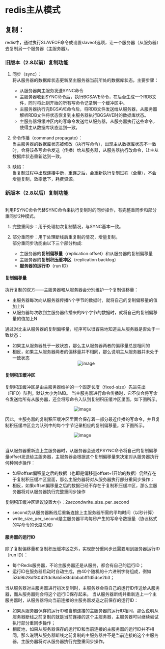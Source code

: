 # redis主从模式

## 复制：
redis中，通过执行SLAVEOF命令或设置slaveof选项，让一个服务器（从服务器）去复制另一个服务器（主服务器）。

### 旧版本（2.8以前）复制功能
1. 同步（sync）：
<br/>将从服务器的数据库状态更新至主服务器当前所处的数据库状态。主要步骤：
    * 从服务器向主服务发送SYNC命令
    * 主服务器收到SYNC命令后，执行BGSAVE命令，在后台生成一个RDB文件，同时将此刻开始的所有写命令记录到一个缓冲区中。
    * 主服务器执行完BGSAVE命令后，将RDB文件发送给从服务器，从服务器解析RDB文件将状态恢复到主服务器执行BGSAVE时的数据库状态。
    * 主服务器将缓冲区内的写命令发送给从服务器，从服务器执行这些命令，使得主从数据库状态达到一致。

2. 命令传播（command propagate）：
<br/>当主服务器的数据库状态被修改（执行写命令），出现主从数据库状态不一致时，会将该条写命令发送（传播）给从服务器，从服务器执行改命令，让主从数据库状态重新达到一致。

3. 缺陷：
<br/>当复制过程中出现连接中断，重连之后，会重新执行复制过程（全量），不会增量复制，效率低下，耗费资源。

### 新版本（2.8以后）复制功能
<br/> 利用PSYNC命令代替SYNC命令来执行复制时的同步操作，有完整重同步和部分重同步2种模式。
1. 完整重同步：用于处理初次复制情况，与SYNC基本一致。

2. 部分重同步：用于处理断线后重复制的情况，增量复制。
<br/>部分重同步功能由以下三个部分构成:
    * 主服务器的**复制偏移量**（replication offset）和从服务器的复制偏移量
    * 主服务器的**复制积压缓冲区**（replication backlog）
    * **服务器的运行ID**（run ID）
    
#### 复制偏移量
执行复制的双方——主服务器和从服务器会分别维护一个复制偏移量：
* 主服务器每次向从服务器传播N个字节的数据时，就将自己的复制偏移量的值加上N
* 从服务器每次收到主服务器传播来的N个字节的数据时，就将自己的复制偏移量的值加上N

通过对比主从服务器的复制偏移量，程序可以很容易地知道主从服务器是否处于一致状态：
* 如果主从服务器处于一致状态，那么主从服务器两者的偏移量总是相同的
* 相反，如果主从服务器两者的偏移量并不相同，那么说明主从服务器并未处于一致状态
<br/><div align=center>![image](https://github.com/WangXing17/redisNote/blob/main/redis%E4%B8%BB%E4%BB%8E%E6%A8%A1%E5%BC%8F/img/%E5%A4%8D%E5%88%B6%E5%81%8F%E7%A7%BB%E9%87%8F.png)</div>
#### 复制积压缓冲区
复制积压缓冲区是由主服务器维护的一个固定长度（fixed-size）先进先出（FIFO）队列，默认大小为1MB。
当主服务器进行命令传播时，它不仅会将写命令发送给所有从服务器，还会将写命令入队到复制积压缓冲区里面，如下图所示。
<br/><div align=center>![image](https://github.com/WangXing17/redisNote/blob/main/redis%E4%B8%BB%E4%BB%8E%E6%A8%A1%E5%BC%8F/img/%E5%A4%8D%E5%88%B6%E7%A7%AF%E5%8E%8B%E5%8C%BA1.png)</div>

因此，主服务器的复制积压缓冲区里面会保存着一部分最近传播的写命令，并且复制积压缓冲区会为队列中的每个字节记录相应的复制偏移量，如下图所示。
<br/><div align=center>![image](https://github.com/WangXing17/redisNote/blob/main/redis%E4%B8%BB%E4%BB%8E%E6%A8%A1%E5%BC%8F/img/%E5%A4%8D%E5%88%B6%E7%A7%AF%E5%8E%8B%E5%8C%BA2.png)</div>

<br/>当从服务器重新连上主服务器时，从服务器会通过PSYNC命令将自己的复制偏移量offset发送给主服务器，主服务器会根据这个复制偏移量来决定对从服务器执行何种同步操作：
* 如果offset偏移量之后的数据（也即是偏移量offset+1开始的数据）仍然存在于复制积压缓冲区里面，那么主服务器将对从服务器执行部分重同步操作；
* 相反，如果offset偏移量之后的数据已经不存在于复制积压缓冲区，那么主服务器将对从服务器执行完整重同步操作

复制积压缓冲区建议设置大小：2*second*write_size_per_second
* second为从服务器断线后重新连接上主服务器所需的平均时间（以秒计算）
* write_size_per_second是主服务器平均每秒产生的写命令数据量（协议格式的写命令的长度总和）
#### 服务器的运行ID
除了复制偏移量和复制积压缓冲区之外，实现部分重同步还需要用到服务器运行ID（run ID）：
* 每个Redis服务器，不论主服务器还是从服务，都会有自己的运行ID；
* 运行ID在服务器启动时自动生成，由40个随机的十六进制字符组成，例如53b9b28df8042fdc9ab5e3fcbbbabff1d5dce2b3；

当从服务器对主服务器进行初次复制时，主服务器会将自己的运行ID传送给从服务器，而从服务器则会将这个运行ID保存起来。
当从服务器断线并重新连上一个主服务器时，从服务器将向当前连接的主服务器发送之前保存的运行ID：
* 如果从服务器保存的运行ID和当前连接的主服务器的运行ID相同，那么说明从服务器断线之前复制的就是当前连接的这个主服务器，主服务器可以继续尝试执行部分重同步操作；
* 相反地，如果从服务器保存的运行ID和当前连接的主服务器的运行ID并不相同，那么说明从服务器断线之前复制的主服务器并不是当前连接的这个主服务器，主服务器将对从服务器执行完整重同步操作。
